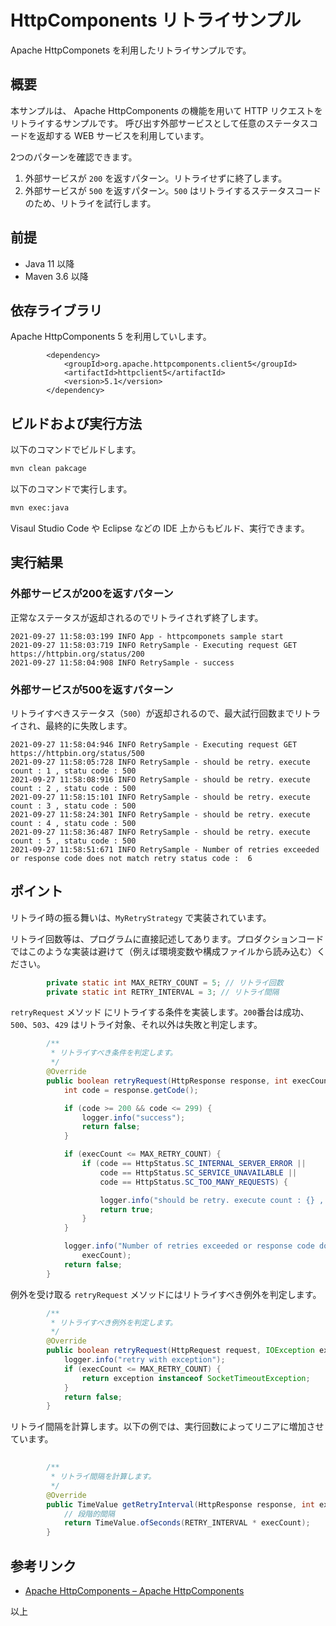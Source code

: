 # HttpComponents リトライサンプル

Apache HttpComponets を利用したリトライサンプルです。

## 概要

本サンプルは、 Apache HttpComponents の機能を用いて HTTP リクエストをリトライするサンプルです。 呼び出す外部サービスとして任意のステータスコードを返却する WEB サービスを利用しています。

2つのパターンを確認できます。

1. 外部サービスが `200` を返すパターン。リトライせずに終了します。
2. 外部サービスが `500` を返すパターン。`500` はリトライするステータスコードのため、リトライを試行します。

## 前提

- Java 11 以降
- Maven 3.6 以降

## 依存ライブラリ

Apache HttpComponents 5 を利用していします。

```
        <dependency>
            <groupId>org.apache.httpcomponents.client5</groupId>
            <artifactId>httpclient5</artifactId>
            <version>5.1</version>
        </dependency>
```

## ビルドおよび実行方法

以下のコマンドでビルドします。

```sh
mvn clean pakcage
```

以下のコマンドで実行します。

```sh
mvn exec:java 
```

Visaul Studio Code や Eclipse などの IDE 上からもビルド、実行できます。

## 実行結果

### 外部サービスが200を返すパターン

正常なステータスが返却されるのでリトライされず終了します。

```log
2021-09-27 11:58:03:199 INFO App - httpcomponets sample start
2021-09-27 11:58:03:719 INFO RetrySample - Executing request GET https://httpbin.org/status/200
2021-09-27 11:58:04:908 INFO RetrySample - success
```

### 外部サービスが500を返すパターン

リトライすべきステータス（`500`）が返却されるので、最大試行回数までリトライされ、最終的に失敗します。

```log
2021-09-27 11:58:04:946 INFO RetrySample - Executing request GET https://httpbin.org/status/500
2021-09-27 11:58:05:728 INFO RetrySample - should be retry. execute count : 1 , statu code : 500
2021-09-27 11:58:08:916 INFO RetrySample - should be retry. execute count : 2 , statu code : 500
2021-09-27 11:58:15:101 INFO RetrySample - should be retry. execute count : 3 , statu code : 500
2021-09-27 11:58:24:301 INFO RetrySample - should be retry. execute count : 4 , statu code : 500
2021-09-27 11:58:36:487 INFO RetrySample - should be retry. execute count : 5 , statu code : 500
2021-09-27 11:58:51:671 INFO RetrySample - Number of retries exceeded or response code does not match retry status code :  6
```

## ポイント

リトライ時の振る舞いは、`MyRetryStrategy` で実装されています。

リトライ回数等は、プログラムに直接記述してあります。プロダクションコードではこのような実装は避けて（例えば環境変数や構成ファイルから読み込む）ください。

```java
        private static int MAX_RETRY_COUNT = 5; // リトライ回数
        private static int RETRY_INTERVAL = 3; // リトライ間隔
```

`retryRequest` メソッド にリトライする条件を実装します。`200`番台は成功、`500`、`503`、`429` はリトライ対象、それ以外は失敗と判定します。

```java
        /**
         * リトライすべき条件を判定します。
         */
        @Override
        public boolean retryRequest(HttpResponse response, int execCount, HttpContext context) {
            int code = response.getCode();

            if (code >= 200 && code <= 299) {
                logger.info("success");
                return false;
            }

            if (execCount <= MAX_RETRY_COUNT) {
                if (code == HttpStatus.SC_INTERNAL_SERVER_ERROR ||
                    code == HttpStatus.SC_SERVICE_UNAVAILABLE ||
                    code == HttpStatus.SC_TOO_MANY_REQUESTS) {

                    logger.info("should be retry. execute count : {} , statu code : {}", execCount, code);
                    return true;
                }
            }

            logger.info("Number of retries exceeded or response code does not match retry status code :  {}",
                execCount);
            return false;
        }
```

例外を受け取る `retryRequest` メソッドにはリトライすべき例外を判定します。

```java
        /**
         * リトライすべき例外を判定します。
         */
        @Override
        public boolean retryRequest(HttpRequest request, IOException exception, int execCount, HttpContext context) {
            logger.info("retry with exception");
            if (execCount <= MAX_RETRY_COUNT) {
                return exception instanceof SocketTimeoutException;
            }
            return false;
        }
```

リトライ間隔を計算します。以下の例では、実行回数によってリニアに増加させています。

```java
        
        /**
         * リトライ間隔を計算します。
         */
        @Override
        public TimeValue getRetryInterval(HttpResponse response, int execCount, HttpContext context) {
            // 段階的間隔
            return TimeValue.ofSeconds(RETRY_INTERVAL * execCount);
        }
```

## 参考リンク

* [Apache HttpComponents – Apache HttpComponents](https://hc.apache.org/)


以上